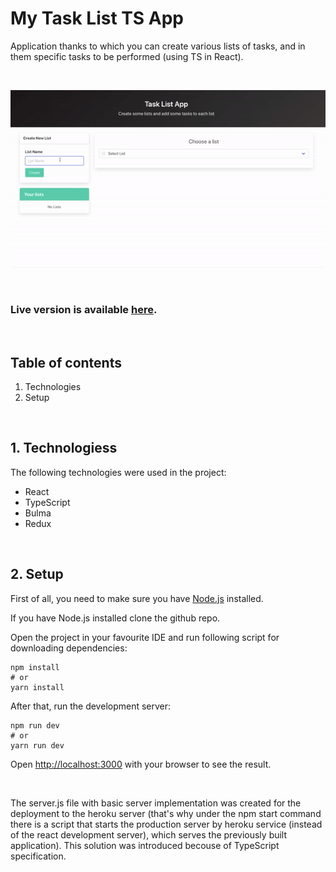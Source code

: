 # My Task List TS App

Application thanks to which you can create various lists of tasks, and in them specific tasks to be performed (using TS in React).

<br/>

![](public/images/intro.gif)

<br/>

### Live version is available [here](https://my-task-list-ts-app.herokuapp.com/).

<br/>

## Table of contents

1. Technologies
2. Setup

<br/>

## 1. Technologiess

The following technologies were used in the project:

- React
- TypeScript
- Bulma
- Redux

<br/>

## 2. Setup

First of all, you need to make sure you have [Node.js](https://nodejs.org/en/) installed.

If you have Node.js installed clone the github repo.

Open the project in your favourite IDE and run following script for downloading dependencies:

```
npm install
# or
yarn install
```

After that, run the development server:

```
npm run dev
# or
yarn run dev
```

Open [http://localhost:3000](http://localhost:3000) with your browser to see the result.

<br/>

The server.js file with basic server implementation was created for the deployment to the heroku server (that's why under the npm start command there is a script that starts the production server by heroku service (instead of the react development server), which serves the previously built application). This solution was introduced becouse of TypeScript specification.
